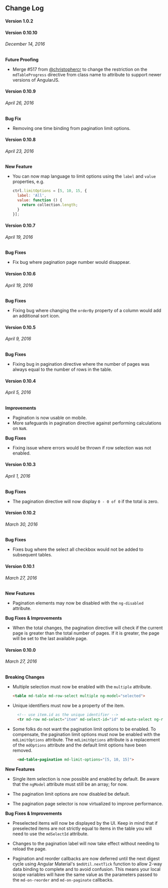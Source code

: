 ## Change Log

#### Version 1.0.2

#### Version 0.10.10
###### December 14, 2016

**Future Proofing**

* Merge #517 from [@christophercr](https://github.com/christophercr) to change the restriction on the `mdTableProgress` directive from class name to attribute to support newer versions of AngularJS.

#### Version 0.10.9
###### April 26, 2016

**Bug Fix**

* Removing one time binding from pagination limit options.

#### Version 0.10.8
###### April 23, 2016

**New Feature**

* You can now map language to limit options using the `label` and `value` properties, e.g.

  ```javascript
  ctrl.limitOptions = [5, 10, 15, {
    label: 'All',
    value: function () {
      return collection.length;
    }
  }];
  ```

#### Version 0.10.7
###### April 19, 2016

**Bug Fixes**

* Fix bug where pagination page number would disappear.

#### Version 0.10.6
###### April 19, 2016

**Bug Fixes**

* Fixing bug where changing the `orderBy` property of a column would add an additional sort icon.

#### Version 0.10.5
###### April 9, 2016

**Bug Fixes**

* Fixing bug in pagination directive where the number of pages was always equal to the number of rows in the table.

#### Version 0.10.4
###### April 5, 2016

**Improvements**

* Pagination is now usable on mobile.
* More safeguards in pagination directive against performing calculations on `NaN`.

**Bug Fixes**

* Fixing issue where errors would be thrown if row selection was not enabled.

#### Version 0.10.3
###### April 1, 2016

**Bug Fixes**

* The pagination directive will now display `0 - 0 of 0` if the total is zero.

#### Version 0.10.2
###### March 30, 2016

**Bug Fixes**

* Fixes bug where the select all checkbox would not be added to subsequent tables.

#### Version 0.10.1
###### March 27, 2016

**New Features**

* Pagination elements may now be disabled with the `ng-disabled` attribute.

**Bug Fixes & Improvements**

* When the total changes, the pagination directive will check if the current page is greater than the total number of pages. If it is greater, the page will be set to the last available page.

#### Version 0.10.0
###### March 27, 2016

**Breaking Changes**

* Multiple selection must now be enabled with the `multiple` attribute.

  ```html
  <table md-table md-row-select multiple ng-model="selected">
  ```

* Unique identifiers must now be a property of the item.

  ```html
    <!-- use item.id as the unique identifier -->
    <tr md-row md-select="item" md-select-id="id" md-auto-select ng-repeat="item in items">
  ```
  
* Some folks do not want the pagination limit options to be enabled. To compensate, the pagination limit options must now be enabled with the `mdLimitOptions` attribute. The `mdLimitOptions` attribute is a replacement of the `mdOptions` attribute and the default limit options have been removed.

  ```html
    <md-table-pagination md-limit-options="[5, 10, 15]">
  ```

**New Features**

* Single item selection is now possible and enabled by default. Be aware that the `ngModel` attribute must still be an array; for now.

* The pagination limit options are now disabled be default.

* The pagination page selector is now virtualized to improve performance.

**Bug Fixes & Improvements**

* Preselected items will now be displayed by the UI. Keep in mind that if preselected items are not strictly equal to items in the table you will need to use the `mdSelectId` attribute.

* Changes to the pagination label will now take effect without needing to reload the page.

* Pagination and reorder callbacks are now deferred until the next digest cycle using Angular Material's `$mdUtil.nextTick` function to allow 2-way data binding to complete and to avoid confusion. This means your local scope variables will have the same value as the parameters passed to the `md-on-reorder` and `md-on-paginate` callbacks.
